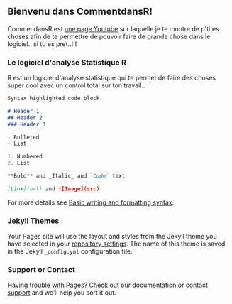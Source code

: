 ## Bienvenu dans CommentdansR!

CommendansR est [une page Youtube](https://www.youtube.com/channel/UCcCMO7sHb8O_TJUd34sQ_Ng) sur laquelle je te montre de p'tites choses afin de te permettre de pouvoir faire de grande chose dans le logiciel.. si tu es pret..!!!

### Le logiciel d'analyse Statistique R

R est un logiciel d'analyse statistique qui te permet de faire des choses super cool avec un control total sur ton travail..

```markdown
Syntax highlighted code block

# Header 1
## Header 2
### Header 3

- Bulleted
- List

1. Numbered
2. List

**Bold** and _Italic_ and `Code` text

[Link](url) and ![Image](src)
```

For more details see [Basic writing and formatting syntax](https://docs.github.com/en/github/writing-on-github/getting-started-with-writing-and-formatting-on-github/basic-writing-and-formatting-syntax).

### Jekyll Themes

Your Pages site will use the layout and styles from the Jekyll theme you have selected in your [repository settings](https://github.com/KDOthniel/CommentdansR/settings/pages). The name of this theme is saved in the Jekyll `_config.yml` configuration file.

### Support or Contact

Having trouble with Pages? Check out our [documentation](https://docs.github.com/categories/github-pages-basics/) or [contact support](https://support.github.com/contact) and we’ll help you sort it out.
